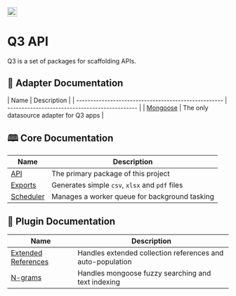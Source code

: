 <p><img alt="3merge" src="https://github.com/3merge/q3-client/blob/master/logo.png" width="22" /></p>
<h1>Q3 API</h1>
<p>Q3 is a set of packages for scaffolding APIs.</p>

<h2>🔗 Adapter Documentation</h2>
| Name                                                 | Description                                    |
| ---------------------------------------------------- | ---------------------------------------------- |
| <a  href="/packages/q3-adapter-mongoose">Mongoose</a>                  | The only datasource adapter for Q3 apps           |

<h2>🕮 Core Documentation</h2>

| Name                                                 | Description                                    |
| ---------------------------------------------------- | ---------------------------------------------- |
| <a  href="/packages/q3-api">API</a>                  | The primary package of this project            |
| <a  href="/packages/q3-exports">Exports</a>          | Generates simple `csv`, `xlsx` and `pdf` files |
| <a  href="/packages/q3-core-scheduler">Scheduler</a> | Manages a worker queue for background tasking  |

<h2>🔌 Plugin Documentation</h2>

| Name                                                          | Description                                                |
| ------------------------------------------------------------- | ---------------------------------------------------------- |
| <a  href="/packages/q3-plugin-extref">Extended References</a> | Handles extended collection references and auto-population |
| <a  href="/packages/q3-plugin-ngrams">N-grams</a>             | Handles mongoose fuzzy searching and text indexing         |
